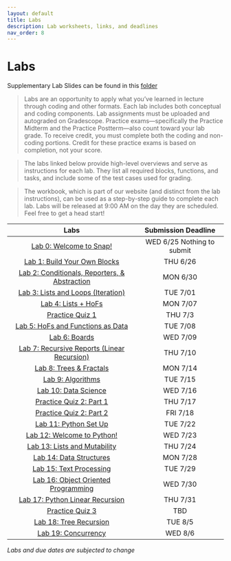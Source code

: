 ```yaml
---
layout: default
title: Labs
description: Lab worksheets, links, and deadlines
nav_order: 8
---
```

# Labs

Supplementary Lab Slides can be found in this [folder](https://drive.google.com/drive/folders/1Hoxs9rcVy3Gh4F1ze6SyTOwq2cpjJMgh?usp=drive_link)

>Labs are an opportunity to apply what you’ve learned in lecture through coding and other formats. Each lab includes both conceptual and coding components. Lab assignments must be uploaded and autograded on Gradescope. Practice exams—specifically the Practice Midterm and the Practice Postterm—also count toward your lab grade. To receive credit, you must complete both the coding and non-coding portions. Credit for these practice exams is based on completion, not your score.

>The labs linked below provide high-level overviews and serve as instructions for each lab. They list all required blocks, functions, and tasks, and include some of the test cases used for grading.

> The workbook, which is part of our website (and distinct from the lab instructions), can be used as a step-by-step guide to complete each lab. Labs will be released at 9:00 AM on the day they are scheduled. Feel free to get a head start!

<!-- /_labs/lab##.md -->

| Labs                                       | Submission Deadline       |
| :----:                                     | :----:                     |
| [Lab 0: Welcome to Snap!](/su25/labs/lab00)  | WED 6/25 Nothing to submit |
| [Lab 1: Build Your Own Blocks](/su25/labs/lab01)      | THU 6/26 |
| [Lab 2: Conditionals, Reporters, & Abstraction](/su25/labs/lab02)   | MON 6/30 |
| [Lab 3: Lists and Loops (Iteration)](/su25/labs/lab03)        | TUE 7/01 |
| [Lab 4: Lists + HoFs](/su25/labs/lab04)       |MON 7/07 |
| [Practice Quiz 1](https://docs.google.com/document/d/1pbkxn5C4YRgUeHVfiHYwXKVyTV_PwENyGVyKXkpjYx0/edit?tab=t.0#heading=h.7z7x31mvpha2) | THU 7/3 |
| [Lab 5: HoFs and Functions as Data](https://docs.google.com/document/d/1A3TMkxzEKlgz7y1sbfuaYBMfpXNtiKPArXnqdjjG0Rc/edit?tab=t.0)      | TUE 7/08 |
| [Lab 6: Boards](https://docs.google.com/document/d/1HBaIfVG-E_DqzFi1ELJRuGj-4qlG_IyPHiTEEpNVKwk/edit?tab=t.0)     | WED 7/09 |
| [Lab 7: Recursive Reports (Linear Recursion)](https://docs.google.com/document/d/1-btXeE_tvxm0Qr8nM8d49dAXjr3NYKlSnDZJ0yoa5ns/edit?tab=t.0)     | THU 7/10 |
| [Lab 8: Trees & Fractals](https://docs.google.com/document/d/1_3KMAI3X7NQjgk9sa915RSrL8hryKjJVkGdhX1Bd6GE/edit?tab=t.0)  | MON 7/14 |
| [Lab 9: Algorithms](https://docs.google.com/document/d/1vBD-hA5BTbiBJIT-TstaM2wMu_bPbGt_XRrwTN-ZBWY/edit?usp=sharing)  | TUE 7/15 |
| [Lab 10: Data Science](https://docs.google.com/document/d/1dAiLwS48YmlgGpUUNhgyq9oW5oj9hcXHnqp-7-4TYH8/edit?usp=sharing) | WED 7/16 |
| [Practice Quiz 2: Part 1](https://docs.google.com/document/d/1KK0TeKnzyseHv8VA7zD8qdrHuWUPSCFCHOgLp3VRYJE/edit?usp=sharing) | THU 7/17 |
| [Practice Quiz 2: Part 2](https://docs.google.com/document/d/1u-FRmMLFUcWIHKQLuonsjF7qZr9Vig95F5GuKE41EW0/edit?usp=sharing) | FRI 7/18 |
| [Lab 11: Python Set Up](https://docs.google.com/document/d/14xz0EMdIDLtjIYJAxSeM01bd7GhqZfWfKioDhGM04_c/edit?usp=sharing) | TUE 7/22 |
| [Lab 12: Welcome to Python!](https://docs.google.com/document/d/1lbhe0cc_rlM90a5W_d2HTXUrC4Gyrh50B4QJk6h---o/edit?usp=sharing) | WED 7/23 |
| [Lab 13: Lists and Mutability](https://docs.google.com/document/d/1CDyaCZ_ha4HSfowNXPwQ6CzJNd62EYknXr2omADbztY/edit?usp=sharing) | THU 7/24 |
| [Lab 14: Data Structures](https://docs.google.com/document/d/1bCbwci2DyQUVMx6ycyLYBEQvNgt6mbo-e8Zq9-KAOrE/edit?usp=sharing) | MON 7/28 |
| [Lab 15: Text Processing](https://docs.google.com/document/d/1-QROXwE247RlwVTqflFcanSEAMLYhnY6Ysf2MZvfLUA/edit?usp=sharing) | TUE 7/29 |
| [Lab 16: Object Oriented Programming](https://docs.google.com/document/d/1pAnykqCmLdvEe4vuv2YGZ6ArnLV-UeliCZE9hbXQmlo/edit?usp=sharing) | WED 7/30 |
| [Lab 17: Python Linear Recursion](https://docs.google.com/document/d/1rA-ptInPcepk7KCoHyNkr-dcyky6zzNS5O4C7UcDoE0/edit?usp=sharing) | THU 7/31 |
| [Practice Quiz 3](https://docs.google.com/document/d/1--hJLg-FuZsznQybYqXLFO1l19a38_vjpdUEAWq5T5Y/edit?usp=sharing)  | TBD |
| [Lab 18: Tree Recursion](https://docs.google.com/document/d/10YfNHu6EJM7kECRxplUwsUYaekz4YM9mSqHG4sU7wk0/edit?usp=sharing) | TUE 8/5 |
| [Lab 19: Concurrency](https://tinyurl.com/cs10-lab19) | WED 8/6 |


*Labs and due dates are subjected to change*

<!-- /_labs/lab##.md 

-->


















